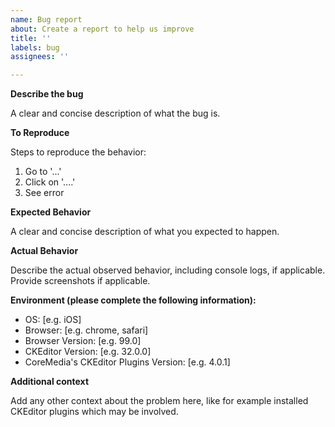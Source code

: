 ```yaml
---
name: Bug report
about: Create a report to help us improve
title: ''
labels: bug
assignees: ''

---
```


**Describe the bug**

A clear and concise description of what the bug is.

**To Reproduce**

Steps to reproduce the behavior:

1. Go to '...'
2. Click on '....'
3. See error

**Expected Behavior**

A clear and concise description of what you expected to happen.

**Actual Behavior**

Describe the actual observed behavior, including console logs, if applicable. Provide screenshots if applicable.

**Environment (please complete the following information):**

 - OS: [e.g. iOS]
 - Browser: [e.g. chrome, safari]
 - Browser Version: [e.g. 99.0]
 - CKEditor Version: [e.g. 32.0.0]
 - CoreMedia's CKEditor Plugins Version: [e.g. 4.0.1]

**Additional context**

Add any other context about the problem here, like for example installed CKEditor plugins which may be involved.
